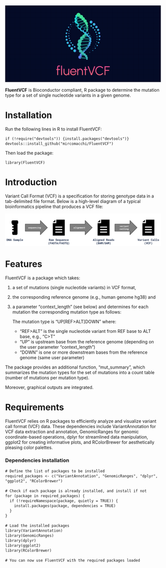 <p align="center">
<img src="images/fluentVCF_v2.png" width="1000" />
</p>


**FluentVCF** is Bioconductor compliant, R package to
determine the mutation type for a set of single nucleotide variants in a given
genome.

# Installation
Run the following lines in R to install FluentVCF:

```
if (!require("devtools")) {install.packages("devtools")}
devtools::install_github("mircomacchi/FluentVCF")
```

Then load the package:

```
library(FluentVCF)
```
 
# Introduction

Variant Call Format (VCF) is a specification for storing genotype data
in a tab-delimited file format. Below is a high-level diagram of a
typical bioinformatics pipeline that produces a VCF file:

<img src="images/VCFlux.png" width="679" />

# Features

FluentVCF is a package which takes:

1.  a set of mutations (single nucleotide variants) in VCF format,
2.  the corresponding reference genome (e.g., human genome hg38) and
3.  a parameter “context_length” (see below) and determines for each
    mutation the corresponding mutation type as follows:
    
    The mutation type is “UP\[REF\>ALT\]DOWN” where:
    - “REF\>ALT” is the single nucleotide variant from REF base to ALT base, e.g., “C\>T” 
    - “UP” is upstream base from the reference genome (depending on the user parameter “context_length”) 
    - “DOWN” is one or more downstream bases from the reference genome (same user parameter)

The package provides an additional function, “mut_summary”, which
summarizes the mutation types for the set of mutations into a count
table (number of mutations per mutation type).

Moreover, graphical outputs are integrated.

# Requirements

FluentVCF relies on R packages to efficiently analyze and visualize variant call format (VCF) data. These dependencies include VariantAnnotation for VCF data extraction and annotation, GenomicRanges for genomic coordinate-based operations, dplyr for streamlined data manipulation, ggplot2 for creating informative plots, and RColorBrewer for aesthetically pleasing color palettes. 

### Dependencies installation
```
# Define the list of packages to be installed
required_packages <- c("VariantAnnotation", "GenomicRanges", "dplyr", "ggplot2", "RColorBrewer")

# Check if each package is already installed, and install if not
for (package in required_packages) {
  if (!requireNamespace(package, quietly = TRUE)) {
    install.packages(package, dependencies = TRUE)
  }
}

# Load the installed packages
library(VariantAnnotation)
library(GenomicRanges)
library(dplyr)
library(ggplot2)
library(RColorBrewer)

# You can now use FluentVCF with the required packages loaded

```

